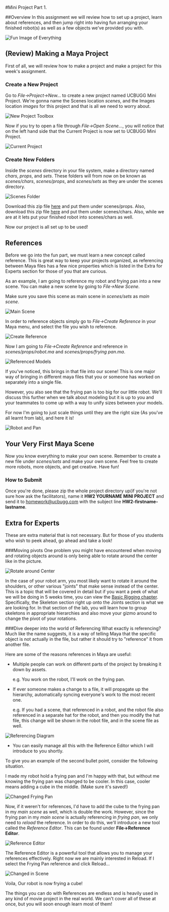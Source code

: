 #Mini Project Part 1.

##Overview
In this assignment we will review how to set up a project, learn about references, and then jump right into having fun arranging your finished robot(s) as well as a few objects we've provided you with.

![Fun Image of Everything](/images/mini-project-1/Week1_001.png)

## (Review) Making a Maya Project
First of all, we will review how to make a project and make a project for this week's assignment.

### Create a New Project
Go to _File->Project->New..._ to create a new project named UCBUGG Mini Project.
We're gonna name the Scenes location _scenes_, and the Images location _images_ for this project and that is all we need to worry about.

![New Project Toolbox](/images/mini-project-1/Week1_002.png)

Now if you try to open a file through _File->Open Scene..._, you will notice that on the left hand side that the Current Project is now set to UCBUGG Mini Project.

![Current Project](/images/mini-project-1/Week1_003.png)

### Create New Folders
Inside the _scenes_ directory in your file system, make a directory named _chars_, _props_, and _sets_. These folders will from now on be known as _scenes/chars_, _scenes/props_, and _scenes/sets_ as they are under the scenes directory.

![Scenes Folder](/images/mini-project-1/Week1_004.png)

Download this zip file [here](/ma/mini_props.zip) and put them under scenes/props.
Also, download this zip file [here](/ma/mini_bots.zip) and put them under scenes/chars.
Also, while we are at it lets put your finished robot into scenes/chars as well.

Now our project is all set up to be used!

## References
Before we go into the fun part, we must learn a new concept called reference.
This is great way to keep your projects organized, as referencing between Maya files has a few nice properties which is listed in the Extra for Experts section for those of you that are curious.

As an example, I am going to reference my robot and frying pan into a new scene. You can make a new scene by going to _File->New Scene_.

Make sure you save this scene as main scene in _scenes/sets_ as _main scene_.

![Main Scene](/images/mini-project-1/Week1_005.png)

In order to reference objects simply go to _File->Create Reference_ in your Maya menu, and select the file you wish to reference.

![Create Reference](/images/mini-project-1/Week1_006.png)

Now I am going to _File->Create Reference_ and reference in _scenes/props/robot.ma_ and _scenes/props/frying pan.ma_.

![Referenced Models](/images/mini-project-1/Week1_007.png)

If you've noticed, this brings in that file into our scene! This is one major way of bringing in different maya files that you or someone has worked on separately into a single file.

However, you also see that the frying pan is too big for our little robot. We'll discuss this further when we talk about modeling but it is up to you and your teammates to come up with a way to unify sizes between your models.

For now I'm going to just scale things until they are the right size (As you've all learnt from lab), and here it is!

![Robot and Pan](/images/mini-project-1/Week1_008.png)


## Your Very First Maya Scene
Now you know everything to make your own scene. Remember to create a new file under _scenes/sets_ and make your own scene. Feel free to create more robots, more objects, and get creative. Have fun!

### How to Submit
Once you're done, please zip the whole project directory up(if you're not sure how ask the facilitators), name it __HW2 YOURNAME MINI PROJECT__ and send it to homework@ucbugg.com with the subject line __HW2-firstname-lastname__.


## Extra for Experts
These are extra material that is not necessary. But for those of you students who wish to peek ahead, go ahead and take a look!

###Moving pivots
One problem you might have encountered when moving and rotating objects around is only being able to rotate around the center like in the picture.

![Rotate around Center](/images/mini-project-1/Week1_009.png)

In the case of your robot arm, you most likely want to rotate it around the shoulders, or other various "joints" that make sense instead of the center. This is a topic that will be covered in detail but if you want a peek of what we will be doing in 5 weeks time, you can view the [Basic Rigging chapter](http://learn.ucbugg.com/basic-rigging#skeleton). Specifically, the Skeleton section right up onto the Joints section is what we are looking for.
In that section of the lab, you will learn how to group skeletons in appropriate hierarchies and also move your gizmo around to change the pivot of your rotations.


###Dive deeper into the world of Referencing
What exactly is referencing?
Much like the name suggests, it is a way of telling Maya that the specific object is not actually in the file, but rather it should try to "reference" it from another file. 

Here are some of the reasons references in Maya are useful:

* Multiple people can work on different parts of the project by breaking it down by assets. 

    e.g. You work on the robot, I'll work on the frying pan.

* If ever someone makes a change to a file, it will propagate up the hierarchy, automatically syncing everyone's work to the most recent one.

    e.g. If you had a scene, that referenced in a robot, and the robot file also referenced in a separate hat for the robot, and then you modify the hat file, this change will be shown in the robot file, and in the scene file as well.

![Referencing Diagram](/images/mini-project-1/Week1_010.png)

* You can easily manage all this with the Reference Editor which I will introduce to you shortly.


To give you an example of the second bullet point, consider the following situation.

I made my robot hold a frying pan and I'm happy with that, but without me knowing the frying pan was changed to be cooler. In this case, cooler means adding a cube in the middle. (Make sure it's saved!)

![Changed Frying Pan](/images/mini-project-1/Week1_011.png)

Now, if it weren't for references, I'd have to add the cube to the frying pan in my _main scene_ as well, which is double the work. However, since the frying pan in my _main scene_ is actually referencing in _frying pan_, we only need to _reload_ the reference. In order to do this, we'll introduce a new tool called the _Reference Editor_. This can be found under __File->Reference Editor__.

![Reference Editor](/images/mini-project-1/Week1_012.png)

The Reference Editor is a powerful tool that allows you to manage your references effectively. Right now we are mainly interested in Reload. If I select the Frying Pan reference and click Reload...

![Changed in Scene](/images/mini-project-1/Week1_013.png)

Voila, Our robot is now frying a cube!

The things you can do with References are endless and is heavily used in any kind of movie project in the real world. We can't cover all of these at once, but you will soon enough learn most of them!
